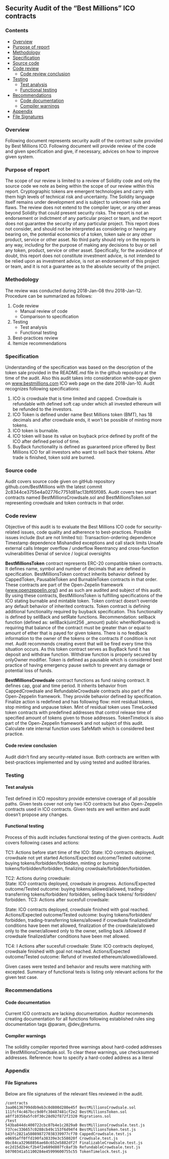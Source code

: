 
## Security Audit of the “Best Millions” ICO contracts

### Contents
* [Overview](#overview)	
* [Purpose of report](#purpose-of-report)	
* [Methodology](#methodology)	
* [Specification](#specification)	
* [Source code](#source-code)	
* [Code review](#code-review)	
	* [Code review conclusion](#-code-review-conclusion)
* [Testing](#testing)	
	* [Test analysis](#test-analysis)	
	* [Functional testing](#functional-testing)	
* [Recommendations](#recommendations)	
	* [Code documentation	](#code-documentation	)
	* [Compiler warnings](#compiler-warnings)	
* [Appendix](#appendix)	
* [File Signatures](#file-signatures)	

### Overview

Following document represents security audit of the contract suite provided by Best Millions ICO. Following document will provide review of the code and given specification and give, if necessary, advices on how to improve given system.

### Purpose of report

The scope of our review is limited to a review of Solidity code and only the source code we note as being within the scope of our review within this report. Cryptographic tokens are emergent technologies and carry with them high levels of technical risk and uncertainty. The Solidity language itself remains under development and is subject to unknown risks and flaws. The review does not extend to the compiler layer, or any other areas beyond Solidity that could present security risks.
The report is not an endorsement or indictment of any particular project or team, and the report does not guarantee the security of any particular project. This report does not consider, and should not be interpreted as considering or having any bearing on, the potential economics of a token, token sale or any other product, service or other asset.
No third party should rely on the reports in any way, including for the purpose of making any decisions to buy or sell any token, product, service or other asset. Specifically, for the avoidance of doubt, this report does not constitute investment advice, is not intended to be relied upon as investment advice, is not an endorsement of this project or team, and it is not a guarantee as to the absolute security of the project.

### Methodology

The review was conducted during 2018-Jan-08 thru 2018-Jan-12.
Procedure can be summarized as follows:
1.	Code review 
	* Manual review of code 
	* Comparison to specification
2.	Testing 
	* Test analysis 
	* Functional testing
3.	Best-practices review
4.	Itemize recommendations

### Specification

Understanding of the specification was based on the description of the token sale provided in the README.md file in the github repository at the time of the audit. Also this audit takes into consideration white-paper given on www.bestmillions.com ICO web page on the date 2018-Jan-10.
Audit recognizes following specifications:
1.	ICO is crowdsale that is time limited and capped. Crowdsale is refundable with defined soft cap under which all invested ethereum will be refunded to the investors. 
2.	ICO Token is defined under name Best Millions token (BMT), has 18 decimals and after crowdsale ends, it won’t be possible of minting more tokens.
3.	ICO token is burnable.
4.	ICO token will base its value on buyback price defined by profit of the ICO after defined period of time. 
5.	BuyBack functionality is defined as guaranteed price offered by Best Millions ICO for all investors who want to sell back their tokens. After trade is finished, token sold are burned.

### Source code 

Audit covers source code given on gitHub repository github.com/BestMillions with the latest commit 2c8344ce3755e4a02776c7751d81ac13bf65f085. Audit covers two smart contracts named BestMillionsCrowdsale.sol and BestMillionsToken.sol representing   crowdsale and token contracts in that order.

### Code review

Objective of this audit is to evaluate the Best Millions ICO code for security-related issues, code quality and adherence to best-practices.
Possible issues include (but are not limited to):
Transaction-ordering dependence 
Timestamp dependence 
Mishandled exceptions and call stack limits 
Unsafe external calls 
Integer overflow / underflow 
Reentrancy and cross-function vulnerabilities 
Denial of service / logical oversights

**BestMillionsToken** contract represents ERC-20 compatible token contracts. It defines name, symbol and number of decimals that are defined in specification. BestMillionsToken contract inherits behavior defined by CappedToken, PausableToken and BurnableToken contracts in that order. These contracts are part of the Open-Zepelin framework (www.openzeppelin.org/) and as such are audited and subject of this audit. By using these contracts, BestMillionsToken is fulfilling specifications of the ICO stating burnable and mintable token. Token contract doesn’t override any default behavior of inherited contracts. Token contract is defining additional functionality required by buyback specification. This functionality is defined by sellBack and setRate functions. 
Recommendation: sellback function (defined as: sellBack(uint256 _amount) public whenNotPaused) is requiring that balance of the contract must be greater than or equal to amount of ether that is payed for given tokens. There is no feedback information to the owner of the tokens or the contracts if condition is not met. Audit recommends creating event that will be fired every time this situation occurs.
As this token contract serves as BuyBack fund it has deposit and withdraw function. Withdraw function is properly secured by onlyOwner modifier. 
Token is defined as pausable which is considered best practice of having emergency pause switch to prevent any damage or potential loss of funds.

**BestMillionsCrowdsale** contract functions as fund raising contract. It defines cap, goal and time period. It inherits behavior from CappedCrowdsale and RefundableCrowdsale contracts also part of the Open-Zeppelin framework. They provide behavior defined by specification. Finalize action is redefined and has following flow: mint residual tokens, stop minting and unpause token. Mint of residual token uses TimeLocked token contracts with predefined addresses that control release time of specified amount of tokens given to those addresses. TokenTimelock is also part of the Open-Zeppelin framework and not subject of this audit. 
Calculate rate internal function uses SafeMath which is considered best practice. 
#### Code review conclusion
Audit didn’t find any security-related issue. Both contracts are written with best-practices implemented and by using tested and audited libraries.

### Testing
#### Test analysis
Test defined in ICO repository provide extensive coverage of all possible paths. Given tests cover not only two ICO contracts but also Open-Zeppelin contracts used in ICO contracts. Given tests are well written and audit doesn’t propose any changes.  
#### Functional testing
Process of this audit includes functional testing of the given contracts. Audit covers following cases and actions:

TC1: Actions before start time of the ICO:
State: ICO contracts deployed, crowdsale not yet started
Actions/Expected outcome/Tested outcome: buying tokens/forbidden/forbidden, minting or burning tokens/forbidden/forbidden, finalizing crowdsale/forbidden/forbidden.

TC2: Actions during crowdsale: 	
State: ICO contracts deployed, crowdsale in progress. 
Actions/Expected outcome/Tested outcome:  buying tokens/allowed/allowed, trading-transferring tokens/forbidden/ forbidden, selling back tokens/ forbidden/ forbidden.
TC3: Actions after sucesfull crowdsale:

State: ICO contracts deployed, crowdsale finished with goal reached. 
Actions/Expected outcome/Tested outcome:  buying tokens/forbidden/ forbidden, trading-transferring  tokens/allowed if crowdsale finalized/after conditions have been met allowed, finalization of the crowdsale/allowed only to the owner/allowed only to the owner, selling back /allowed if crowdsale finalized/after conditions have been met allowed.

TC4: I Actions after sucesfull crowdsale:
State: ICO contracts deployed, crowdsale finished with goal not reached. 
Actions/Expected outcome/Tested outcome: Refund of invested ethereum/allowed/allowed.

Given cases were tested and behavior and results were matching with excepted. Summary of functional tests is listing only relevant actions for the given test case.

### Recommendations
#### Code documentation
Current ICO contracts are lacking documentation. Auditor recommends creating documentation for all functions following established rules sing documentation tags @param, @dev,@returns.
#### Compiler warnings
The solidity compiler reported three warnings about hard-coded addresses in BestMillionsCrowdsale.sol. To clear these warnings, use checksummed addresses.
Reference: how to specify a hard-coded address as a literal
### Appendix
#### File Signatures
Below are file signatures of the relevant files reviewed in the audit.

	/contracts
	3aa06136799ddb9eb3c0d800d280e45f BestMillionsCrowdsale.sol
	111fcf4c467bcc9d0fc30487481cf2e2 BestMillionsToken.sol
	a8ff10350a5fc0f30c28d92f872f2320 Migrations.sol
	/test
	543ba844dc400722cbc07b4e1c2029a0 BestMillionsCrowdsale.test.js
	737cec336657c0288cb49c153f6d94f4 BestMillionsToken.test.js
	b43fc2821a580898727038339977cf70 CappedCrowdsale.test.js
	e0695aff0ffd190fa38339e3c558020f Crowdsale.test.js
	0bc84ca32968856ae68c652e5882df2f FinalizableCrowdsale.test.js
	ec2d15d2b4cf2b4f2e609d807fc8af3b RefundableCrowdsale.test.js
	b0700341a51100284e45999600755c55 TokenTimelock.test.js
		
			


